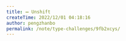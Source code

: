 ```yaml
---
title: ➖ Unshift
createTime: 2022/12/01 04:18:16
author: pengzhanbo
permalink: /note/type-challenges/9fb2xcys/
---
```

